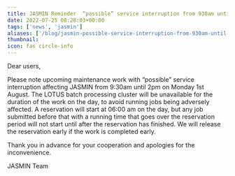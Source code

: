 ```yaml
---
title: JASMIN Reminder  “possible” service interruption from 930am until 2pm on Monday 1st August 2022
date: 2022-07-25 08:28:03+00:00
tags: ['news', 'jasmin']
aliases: ['/blog/jasmin-possible-service-interruption-from-930am-until-2pm-on-monday-1st-august-2022']
thumbnail: 
icon: fas circle-info
---
```


Dear users,  
  



Please note upcoming maintenance work with “possible” service interruption affecting JASMIN from 9:30am until 2pm on Monday 1st August. The LOTUS batch processing cluster will be unavailable for the duration of the work on the day, to avoid running jobs being adversely affected. A reservation will start at 06:00 am on the day, but any job submitted before that with a running time that goes over the reservation period will not start until after the reservation has finished. We will release the reservation early if the work is completed early.  
  



Thank you in advance for your cooperation and apologies for the inconvenience.  
  



JASMIN Team


